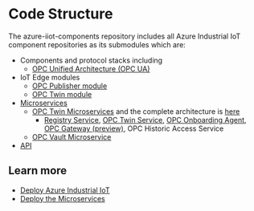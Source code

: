 # Code Structure

The azure-iiot-components repository includes all Azure Industrial IoT component repositories as its submodules which are:

- Components and protocol stacks including 
  - [OPC Unified Architecture (OPC UA)](https://github.com/Azure/azure-iiot-opc-ua)
- IoT Edge modules
  - [OPC Publisher module](https://github.com/Azure/iot-edge-opc-publisher)
  - [OPC Twin module](https://github.com/Azure/azure-iiot-opc-twin-module)
- [Microservices](https://github.com/Azure/azure-iiot-services)
  - [OPC Twin Microservices](docs/twin/readme.md)  and the complete architecture is [here](https://github.com/Azure/azure-iiot-components/blob/develop/docs/twin/architecture.md) 
      - [Registry Service](docs/twin/microservices/registry.md), [OPC Twin Service](docs/twin/microservices/twin.md), [OPC Onboarding Agent](docs/twin/microservices/onboarding.md), [OPC Gateway (preview)](docs/twin/microservices/gateway.md), OPC Historic Access Service
  - [OPC Vault Microservice](https://github.com/Azure/azure-iiot-opc-vault-service) 
- [API](docs/api/readme.md)

## Learn more 

* [Deploy Azure Industrial IoT](docs/readme.md)
* [Deploy the Microservices](docs/howto-deploy-microservices.md)


